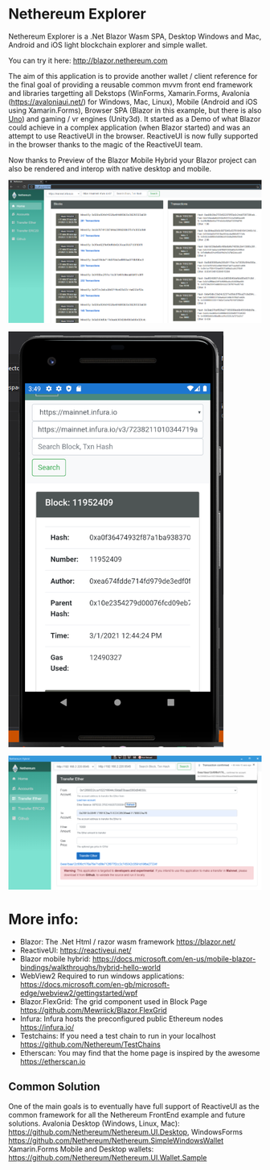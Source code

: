 # Nethereum Explorer

Nethereum Explorer is a .Net Blazor Wasm SPA, Desktop Windows and Mac, Android and iOS light blockchain explorer and simple wallet.

You can try it here: http://blazor.nethereum.com

The aim of this application is to provide another wallet / client reference for the final goal of providing a reusable common mvvm front end framework and libraries targetting all Dekstops (WinForms, Xamarin.Forms, Avalonia (https://avaloniaui.net/) for Windows, Mac, Linux), Mobile (Android and iOS using Xamarin.Forms), Browser SPA (Blazor in this example, but there is also [Uno](https://platform.uno/)) and gaming / vr engines (Unity3d).
It started as a Demo of what Blazor could achieve in a complex application (when Blazor started) and was an attempt to use ReactiveUI in the browser. ReactiveUI is now fully supported in the browser thanks to the magic of the ReactiveUI team.

Now thanks to Preview of the Blazor Mobile Hybrid your Blazor project can also be rendered and interop with native desktop and mobile.

![Nethereum Blazor](Screenshots/browserwasm.png "Nethereum Blazor")

![Nethereum Android](Screenshots/android.png "Nethereum Blazor")

![Nethereum Windows](Screenshots/windows.png "Nethereum Windows")

# More info:
* Blazor:  The .Net Html / razor wasm framework https://blazor.net/
* ReactiveUI: https://reactiveui.net/
* Blazor mobile hybrid: https://docs.microsoft.com/en-us/mobile-blazor-bindings/walkthroughs/hybrid-hello-world
* WebView2 Required to run windows applications: https://docs.microsoft.com/en-gb/microsoft-edge/webview2/gettingstarted/wpf
* Blazor.FlexGrid: The grid component used in Block Page https://github.com/Mewriick/Blazor.FlexGrid
* Infura: Infura hosts the preconfigured public Ethereum nodes https://infura.io/
* Testchains: If you need a test chain to run in your localhost  https://github.com/Nethereum/TestChains
* Etherscan: You may find that the home page is inspired by the awesome https://etherscan.io 

## Common Solution 
One of the main goals is to eventually have full support of ReactiveUI as the common framework for all the Nethereum FrontEnd example and future solutions.
Avalonia Desktop (Windows, Linux, Mac): https://github.com/Nethereum/Nethereum.UI.Desktop, WindowsForms https://github.com/Nethereum/Nethereum.SimpleWindowsWallet
Xamarin.Forms Mobile and Desktop wallets:  https://github.com/Nethereum/Nethereum.UI.Wallet.Sample


